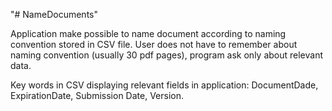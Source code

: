 "# NameDocuments" 

Application make possible to name document according to naming convention stored in CSV file.
User does not have to remember about naming convention (usually 30 pdf pages), program ask only about relevant data.

Key words in CSV displaying relevant fields in application: DocumentDade, ExpirationDate, Submission Date, Version.  
